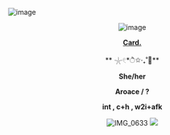 ![image](https://github.com/HJFONECORE/Yup/blob/777e1882446d32b0774d8f43b0cdf31ed5694736/.github/workflows/9f25673b0fb71dabb144ce99a4c0e011.jpg)
<div id="header" align="center">

![image](https://github.com/HJFONECORE/Yup/blob/61b6e1f2fc5d5270be19cabae9d36a54ccc78cbc/.github/workflows/143%20sin%20t%C3%ADtulo_20250113095024.png)
 
<div id="header" align="center">

[**Card.**](https://hallooangeredfisheh.carrd.co)

 **  𓇼𓏲*ੈ✩‧₊˚🎐**
 
**She/her**

**Aroace / ?**

**int , c+h , w2i+afk**

![IMG_0633](https://github.com/user-attachments/assets/33130438-ec6f-494f-b369-4718dd2a1eb7)
![](https://github.com/HJFONECORE/Yup/blob/0b9801a08419eb07f1e0a358e7a4295a91394494/.github/workflows/b7e8df7630378859b087b5f2e3b054f4.jpg)
